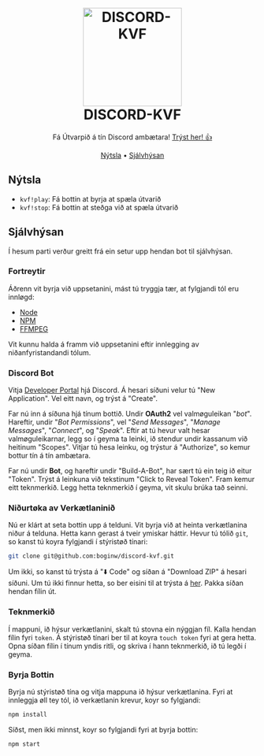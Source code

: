 <center>
<h1 align="center">
  <br>
  <a href="https://discord.com/api/oauth2/authorize?client_id=789912679010795581&permissions=3155968&scope=bot"><img src="https://raw.githubusercontent.com/boginw/discord-kvf/main/assets/kvf-bot-discord.png" alt="DISCORD-KVF" width="200"></a>
  <br>
  DISCORD-KVF
  <br>
</h1>

<p align="center">Fá Útvarpið á tín Discord ambætara! <a href="https://discord.com/api/oauth2/authorize?client_id=789912679010795581&permissions=3155968&scope=bot">Trýst her! 👍</a></p>

<p align="center">
  <a href="#Nýtsla">Nýtsla</a> •
  <a href="#Sjálvhýsan">Sjálvhýsan</a>
</p>
</center>

## Nýtsla

* `kvf!play`: Fá bottin at byrja at spæla útvarið
* `kvf!stop`: Fá bottin at steðga við at spæla útvarið

## Sjálvhýsan

Í hesum parti verður greitt frá ein setur upp hendan bot til sjálvhýsan.

### Fortreytir

Áðrenn vit byrja við uppsetanini, mást tú tryggja tær, at fylgjandi tól eru innløgd:

* [Node](https://nodejs.org/en/)
* [NPM](https://www.npmjs.com/get-npm)
* [FFMPEG](https://ffmpeg.org/download.html)

Vit kunnu halda á framm við uppsetanini eftir innlegging av niðanfyristandandi tólum.

### Discord Bot

Vitja [Developer Portal](https://discordapp.com/developers/applications/) hjá Discord. Á hesari síðuni velur tú "New Application". Vel eitt navn, og trýst á "Create".

Far nú inn á síðuna hjá tínum bottið. Undir **OAuth2** vel valmøguleikan "*bot*". Hareftir, undir "*Bot Permissions*", vel "*Send Messages*", "*Manage Messages*", "*Connect*", og "*Speak*". Eftir at tú hevur valt hesar valmøguleikarnar, legg so í geyma ta leinki, ið stendur undir kassanum við heitinum "Scopes". Vitjar tú hesa leinku, og trýstur á "Authorize", so kemur bottur tín á tín ambætara.

Far nú undir **Bot**, og hareftir undir "Build-A-Bot", har sært tú ein teig ið eitur "Token". Trýst á leinkuna við tekstinum "Click to Reveal Token". Fram kemur eitt teknmerkið. Legg hetta teknmerkið í geyma, vit skulu brúka tað seinni. 

### Niðurtøka av Verkætlaninið

Nú er klárt at seta bottin upp á telduni. Vit byrja við at heinta verkætlanina niður á telduna. Hetta kann gerast á tveir ymiskar háttir. Hevur tú tólið `git`, so kanst tú koyra fylgjandi í stýristøð tínari:

```bash
git clone git@github.com:boginw/discord-kvf.git
```

Um ikki, so kanst tú trýsta á "⬇️ Code" og síðan á "Download ZIP" á hesari síðuni. Um tú ikki finnur hetta, so ber eisini til at trýsta á [her](https://github.com/boginw/discord-kvf/archive/main.zip). Pakka síðan hendan fílin út.

### Teknmerkið

Í mappuni, ið hýsur verkætlanini, skalt tú stovna ein nýggjan fíl. Kalla hendan fílin fyri `token`. Á stýristøð tínari ber til at koyra `touch token` fyri at gera hetta. Opna síðan fílin í tínum yndis ritli, og skriva í hann teknmerkið, ið tú legði í geyma. 

### Byrja Bottin

Byrja nú stýristøð tína og vitja mappuna ið hýsur verkætlanina. Fyri at innleggja øll tey tól, ið verkætlanin krevur, koyr so fylgjandi:

```bash
npm install
```

Síðst, men ikki minnst, koyr so fylgjandi fyri at byrja bottin:

```bash
npm start
```
